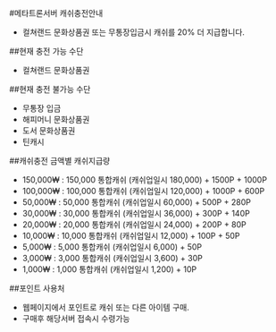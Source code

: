 #메타트론서버 캐쉬충전안내
- 컬쳐랜드 문화상품권 또는 무통장입금시 캐쉬를 20% 더 지급합니다.

##현재 충전 가능 수단
- 컬쳐랜드 문화상품권

##현재 충전 불가능 수단
- 무통장 입금
- 해피머니 문화상품권
- 도서 문화상품권
- 틴캐시

##캐쉬충전 금액별 캐쉬지급량
- 150,000₩ : 150,000 통합캐쉬 (캐쉬업일시 180,000) + 1500P + 1000P
- 100,000₩ : 100,000 통합캐쉬 (캐쉬업일시 120,000) + 1000P + 600P
- 50,000₩ : 50,000 통합캐쉬 (캐쉬업일시 60,000) + 500P + 280P
- 30,000₩ : 30,000 통합캐쉬 (캐쉬업일시 36,000) + 300P + 140P
- 20,000₩ : 20,000 통합캐쉬 (캐쉬업일시 24,000) + 200P + 80P
- 10,000₩ : 10,000 통합캐쉬 (캐쉬업일시 12,000) + 100P + 50P
- 5,000₩ : 5,000 통합캐쉬 (캐쉬업일시 6,000) + 50P
- 3,000₩ : 3,000 통합캐쉬 (캐쉬업일시 3,600) + 30P
- 1,000₩ : 1,000 통합캐쉬 (캐쉬업일시 1,200) + 10P

##포인트 사용처
- 웹페이지에서 포인트로 캐쉬 또는 다른 아이템 구매.
- 구매후 해당서버 접속시 수령가능
